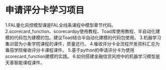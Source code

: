 # 申请评分卡学习项目
1.FAL量化风控模型课是FAL全线条课程中模型章节代码。
2.scorecard_function、scorecardpy使用教程、Toad库使用教程、半自动化建模的代码包为建模的包。建议Toad结合半自动化建模的代码包使用。
3.机器学习集训营为小象学院课程的课件，质量还行。
4.催收评分卡全流程开发资料汇总为番茄学院催收评分卡课程课件。
5.基于python的申请评分卡为使用scorecard_function建模的实践。
6.如何搭建金融信贷风控中的机器学习模型是天善智能课程课件。

